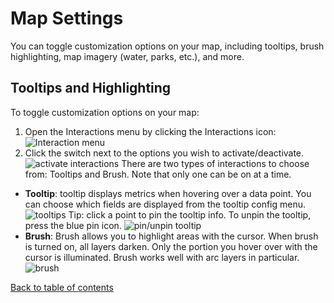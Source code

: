 # Map Settings

You can toggle customization options on your map, including tooltips, brush highlighting, map imagery (water, parks, etc.), and more.

## Tooltips and Highlighting

To toggle customization options on your map:
1. Open the Interactions menu by clicking the Interactions icon:
![Interaction menu](https://d1a3f4spazzrp4.cloudfront.net/kepler.gl/documentation/image30.png "Interaction menu")
2. Click the switch next to the options you wish to activate/deactivate.
![activate interactions](https://d1a3f4spazzrp4.cloudfront.net/kepler.gl/documentation/image32.png "activate interactions")
There are two types of interactions to choose from: Tooltips and Brush. Note that only one can be on at a time.
- __Tooltip__: tooltip displays metrics when hovering over a data point. You can choose which fields are displayed from the tooltip config menu.
![tooltips](https://d1a3f4spazzrp4.cloudfront.net/kepler.gl/documentation/image25.png "tooltips")
Tip: click a point to pin the tooltip info. To unpin the tooltip, press the blue pin icon.
![pin/unpin tooltip](https://d1a3f4spazzrp4.cloudfront.net/kepler.gl/documentation/image15.png "pin/unpin tooltip")
- __Brush__: Brush allows you to highlight areas with the cursor. When brush is turned on, all layers darken. Only the portion you hover over with the cursor is illuminated. Brush works well with arc layers in particular.
![brush](https://d1a3f4spazzrp4.cloudfront.net/kepler.gl/documentation/image12.png "brush")

[Back to table of contents](docs/a-introduction.md)
